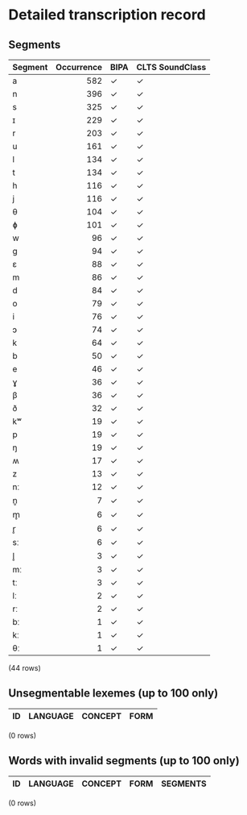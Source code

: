 
# Detailed transcription record

## Segments

| Segment | Occurrence | BIPA | CLTS SoundClass |
|:----------|-------------:|:-------|:------------------|
| a | 582 | ✓ | ✓ |
| n | 396 | ✓ | ✓ |
| s | 325 | ✓ | ✓ |
| ɪ | 229 | ✓ | ✓ |
| r | 203 | ✓ | ✓ |
| u | 161 | ✓ | ✓ |
| l | 134 | ✓ | ✓ |
| t | 134 | ✓ | ✓ |
| h | 116 | ✓ | ✓ |
| j | 116 | ✓ | ✓ |
| θ | 104 | ✓ | ✓ |
| ɸ | 101 | ✓ | ✓ |
| w | 96 | ✓ | ✓ |
| ɡ | 94 | ✓ | ✓ |
| ɛ | 88 | ✓ | ✓ |
| m | 86 | ✓ | ✓ |
| d | 84 | ✓ | ✓ |
| o | 79 | ✓ | ✓ |
| i | 76 | ✓ | ✓ |
| ɔ | 74 | ✓ | ✓ |
| k | 64 | ✓ | ✓ |
| b | 50 | ✓ | ✓ |
| e | 46 | ✓ | ✓ |
| ɣ | 36 | ✓ | ✓ |
| β | 36 | ✓ | ✓ |
| ð | 32 | ✓ | ✓ |
| kʷ | 19 | ✓ | ✓ |
| p | 19 | ✓ | ✓ |
| ŋ | 19 | ✓ | ✓ |
| ʍ | 17 | ✓ | ✓ |
| z | 13 | ✓ | ✓ |
| nː | 12 | ✓ | ✓ |
| n̥ | 7 | ✓ | ✓ |
| m̥ | 6 | ✓ | ✓ |
| r̥ | 6 | ✓ | ✓ |
| sː | 6 | ✓ | ✓ |
| l̥ | 3 | ✓ | ✓ |
| mː | 3 | ✓ | ✓ |
| tː | 3 | ✓ | ✓ |
| lː | 2 | ✓ | ✓ |
| rː | 2 | ✓ | ✓ |
| bː | 1 | ✓ | ✓ |
| kː | 1 | ✓ | ✓ |
| θː | 1 | ✓ | ✓ |

(44 rows)



## Unsegmentable lexemes (up to 100 only)

| ID | LANGUAGE | CONCEPT | FORM |
|------|------------|-----------|--------|

(0 rows)



## Words with invalid segments (up to 100 only)

| ID | LANGUAGE | CONCEPT | FORM | SEGMENTS |
|------|------------|-----------|--------|------------|

(0 rows)


